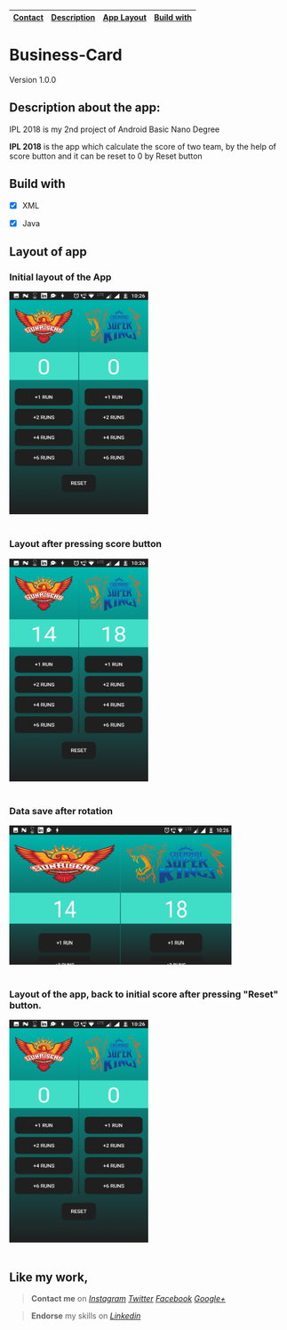 |[Contact](#contact-me)|[Description](#description-here)|[App Layout](#app-layout)|[Build with](#build-with)|
|---|---|---|---|

# Business-Card
Version 1.0.0


## <a name="description-here"></a> Description about the app:


IPL 2018 is my 2nd project of Android Basic Nano Degree

**IPL 2018** is the app which calculate the score of two team, by the help of score button and it can be reset to 0 by Reset button


## <a name="build-with"></a> Build with

- [x] XML
- [x] Java


## <a name="app-layout"></a>  Layout of app


  ### Initial layout of the App
  

  <img src="app/src/main/res/drawable/initial.png" width="250" height="400">
  <br></br>

  ### Layout after pressing score button
  

  <img src="app/src/main/res/drawable/afterscore.png" width="250" height="400">
  <br></br>

  ### Data save after rotation
  

  <img src="app/src/main/res/drawable/afterrotation.png" width="400" height="250">
  <br></br>

  ### Layout of the app, back to initial score after pressing "Reset" button.
  

  <img src="app/src/main/res/drawable/initial.png" width="250" height="400">
  <br></br>



## **Like my work**,<a name="contact-me"></a>

>**Contact me** on *[Instagram](https://www.instagram.com/imadianand/) [Twitter](https://twitter.com/imadianand) [Facebook](https://www.facebook.com/imadianand) [Google+](https://plus.google.com/u/1/115286953959216936009)*

>**Endorse** my skills on *[Linkedin](https://www.linkedin.com/in/imadianand/)*


